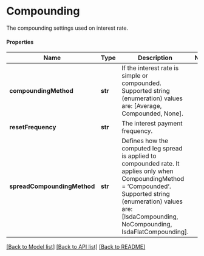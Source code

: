 # Compounding

The compounding settings used on interest rate.

#### Properties
Name | Type | Description | Notes
------------ | ------------- | ------------- | -------------
**compoundingMethod** | **str** | If the interest rate is simple or compounded.  Supported string (enumeration) values are: [Average, Compounded, None]. | 
**resetFrequency** | **str** | The interest payment frequency. | 
**spreadCompoundingMethod** | **str** | Defines how the computed leg spread is applied to compounded rate.  It applies only when CompoundingMethod &#x3D; ‘Compounded‘.  Supported string (enumeration) values are: [IsdaCompounding, NoCompounding, IsdaFlatCompounding]. | 

[[Back to Model list]](../README.md#documentation-for-models) [[Back to API list]](../README.md#documentation-for-api-endpoints) [[Back to README]](../README.md)

